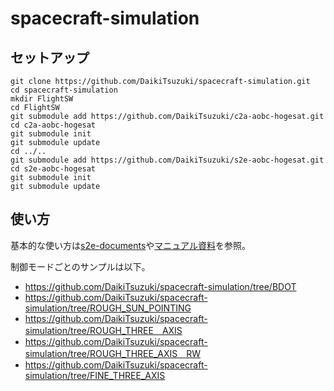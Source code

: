 # spacecraft-simulation

## セットアップ
```
git clone https://github.com/DaikiTsuzuki/spacecraft-simulation.git
cd spacecraft-simulation
mkdir FlightSW 
cd FlightSW
git submodule add https://github.com/DaikiTsuzuki/c2a-aobc-hogesat.git
cd c2a-aobc-hogesat
git submodule init
git submodule update
cd ../..
git submodule add https://github.com/DaikiTsuzuki/s2e-aobc-hogesat.git
cd s2e-aobc-hogesat
git submodule init
git submodule update
```

## 使い方
基本的な使い方は[s2e-documents](https://github.com/ut-issl/s2e-documents)や[マニュアル資料](https://drive.google.com/drive/folders/1ulHbUkxzGktDtfjbGyPw3tFa1UGFzALS)を参照。

制御モードごとのサンプルは以下。
- https://github.com/DaikiTsuzuki/spacecraft-simulation/tree/BDOT
- https://github.com/DaikiTsuzuki/spacecraft-simulation/tree/ROUGH_SUN_POINTING
- https://github.com/DaikiTsuzuki/spacecraft-simulation/tree/ROUGH_THREE＿AXIS
- https://github.com/DaikiTsuzuki/spacecraft-simulation/tree/ROUGH_THREE_AXIS＿RW
- https://github.com/DaikiTsuzuki/spacecraft-simulation/tree/FINE_THREE_AXIS


